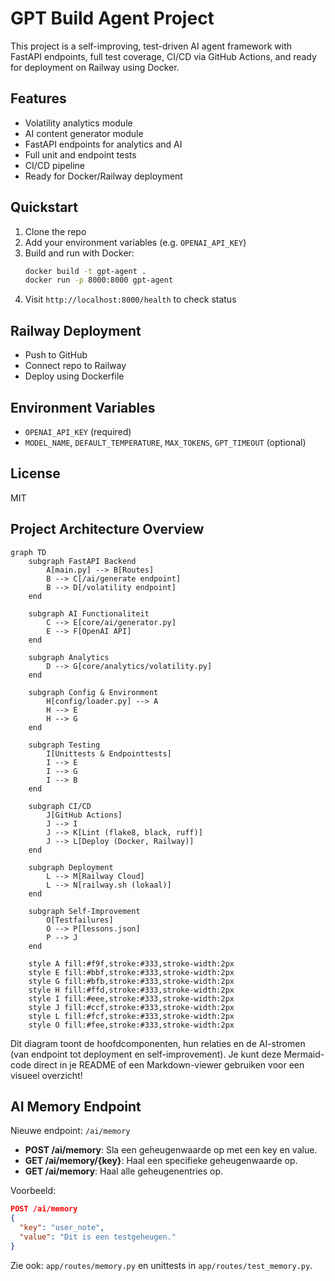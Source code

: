 # GPT Build Agent Project

This project is a self-improving, test-driven AI agent framework with FastAPI endpoints, full test coverage, CI/CD via GitHub Actions, and ready for deployment on Railway using Docker.

## Features
- Volatility analytics module
- AI content generator module
- FastAPI endpoints for analytics and AI
- Full unit and endpoint tests
- CI/CD pipeline
- Ready for Docker/Railway deployment

## Quickstart
1. Clone the repo
2. Add your environment variables (e.g. `OPENAI_API_KEY`)
3. Build and run with Docker:
   ```sh
   docker build -t gpt-agent .
   docker run -p 8000:8000 gpt-agent
   ```
4. Visit `http://localhost:8000/health` to check status

## Railway Deployment
- Push to GitHub
- Connect repo to Railway
- Deploy using Dockerfile

## Environment Variables
- `OPENAI_API_KEY` (required)
- `MODEL_NAME`, `DEFAULT_TEMPERATURE`, `MAX_TOKENS`, `GPT_TIMEOUT` (optional)

## License
MIT


## Project Architecture Overview

```mermaid
graph TD
    subgraph FastAPI Backend
        A[main.py] --> B[Routes]
        B --> C[/ai/generate endpoint]
        B --> D[/volatility endpoint]
    end

    subgraph AI Functionaliteit
        C --> E[core/ai/generator.py]
        E --> F[OpenAI API]
    end

    subgraph Analytics
        D --> G[core/analytics/volatility.py]
    end

    subgraph Config & Environment
        H[config/loader.py] --> A
        H --> E
        H --> G
    end

    subgraph Testing
        I[Unittests & Endpointtests]
        I --> E
        I --> G
        I --> B
    end

    subgraph CI/CD
        J[GitHub Actions]
        J --> I
        J --> K[Lint (flake8, black, ruff)]
        J --> L[Deploy (Docker, Railway)]
    end

    subgraph Deployment
        L --> M[Railway Cloud]
        L --> N[railway.sh (lokaal)]
    end

    subgraph Self-Improvement
        O[Testfailures]
        O --> P[lessons.json]
        P --> J
    end

    style A fill:#f9f,stroke:#333,stroke-width:2px
    style E fill:#bbf,stroke:#333,stroke-width:2px
    style G fill:#bfb,stroke:#333,stroke-width:2px
    style H fill:#ffd,stroke:#333,stroke-width:2px
    style I fill:#eee,stroke:#333,stroke-width:2px
    style J fill:#ccf,stroke:#333,stroke-width:2px
    style L fill:#fcf,stroke:#333,stroke-width:2px
    style O fill:#fee,stroke:#333,stroke-width:2px
```

Dit diagram toont de hoofdcomponenten, hun relaties en de AI-stromen (van endpoint tot deployment en self-improvement). Je kunt deze Mermaid-code direct in je README of een Markdown-viewer gebruiken voor een visueel overzicht!

## AI Memory Endpoint

Nieuwe endpoint: `/ai/memory`

- **POST /ai/memory**: Sla een geheugenwaarde op met een key en value.
- **GET /ai/memory/{key}**: Haal een specifieke geheugenwaarde op.
- **GET /ai/memory**: Haal alle geheugenentries op.

Voorbeeld:

```json
POST /ai/memory
{
  "key": "user_note",
  "value": "Dit is een testgeheugen."
}
```

Zie ook: `app/routes/memory.py` en unittests in `app/routes/test_memory.py`.
